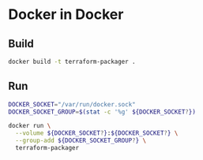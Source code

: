 # Docker in Docker

## Build

```bash
docker build -t terraform-packager .
```

## Run

```bash
DOCKER_SOCKET="/var/run/docker.sock"
DOCKER_SOCKET_GROUP=$(stat -c '%g' ${DOCKER_SOCKET?})

docker run \
  --volume ${DOCKER_SOCKET?}:${DOCKER_SOCKET?} \
  --group-add ${DOCKER_SOCKET_GROUP?} \
  terraform-packager
```
